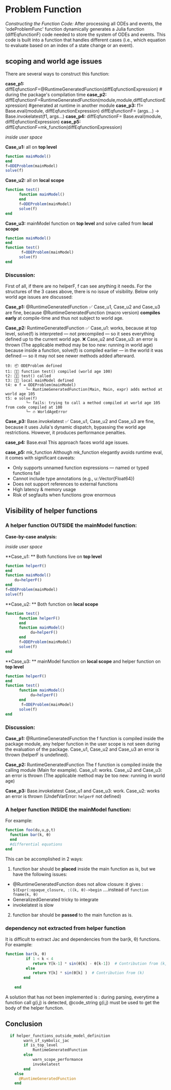 # Problem Function

*Constructing the Function Code:* After processing all ODEs and events,
the 'odeProblemFunc' function dynamically generates a Julia function (diffEqfunctionF) code needed to store
the system of ODEs and events. This code is built into a function that
handles different cases (i.e., which equation to evaluate based on an
index of a state change or an event).

## scoping and world age issues
There are several ways to construct this function:

 **case_p1:**
diffEqfunctionF=@RuntimeGeneratedFunction(diffEqfunctionExpression) # during the package's compilation time
 **case_p2:**
diffEqfunctionF=RuntimeGeneratedFunction(module,module,diffEqfunctionExpression) #generated at runtime in another module
 **case_p3:**
f1= Base.eval(module, diffEqfunctionExpression)
diffEqfunctionF= (args...) -> Base.invokelatest(f1, args...)
 **case_p4:**
diffEqfunctionF= Base.eval(module, diffEqfunctionExpression)
 **case_p5:**
diffEqfunctionF=mk_function(diffEqfunctionExpression)


*inside user space*

 **Case_u1:**  all on **top level**
```julia
function mainModel()
end
f=ODEProblem(mainModel)
solve(f)
```
**Case_u2:**  all on **local scope**
```julia
function test()
      function mainModel()
      end
      f=ODEProblem(mainModel)
      solve(f)
end
```
**Case_u3:**  mainModel function on **top level** and solve called from **local scope**  
```julia
function mainModel()
end
function test()
       f=ODEProblem(mainModel)
      solve(f)
end
```

### Discussion:
First of all, if there are no helperF, f can see anything it needs. For the structures of the 3 cases above, there is no issue of visibility. Below only world age issues are discussed:

 **Case_p1:** @RuntimeGeneratedFunction
✅ Case_u1, Case_u2 and Case_u3 are fine, because @RuntimeGeneratedFunction (macro version) **compiles early** at compile-time and thus not subject to world age.

 **Case_p2:** RuntimeGeneratedFunction
✅ Case_u1: works, because at top level, solve(f) is interpreted — not precompiled — so it sees everything defined up to the current world age.
❌ Case_u2 and Case_u3: an error is thrown (The applicable method may be too new: running in world age) because inside a function, solve(f) is compiled earlier — in the world it was defined — so it may not see newer methods added afterward.
```
t0: 📦 ODEProblem defined
t1: 🧑‍💻 function test() compiled (world age 100)
t2: 🧑‍💻 test() called
t3: 🧑‍💻 local mainModel defined
t4: ⚙️ f = ODEProblem(mainModel)
         └─ RuntimeGeneratedFunction(Main, Main, expr) adds method at world age 105
t5: ⚙️ solve(f)
         └─ fails: trying to call a method compiled at world age 105 from code compiled at 100
         └─ 🔥 WorldAgeError
```


**Case_p3:** Base.invokelatest
✅ Case_u1, Case_u2 and Case_u3 are fine, because it uses Julia's dynamic dispatch, bypassing the world age restrictions. However, it produces performance penalties.

 **case_p4:** Base.eval
This approach faces world age issues.

 **case_p5:** mk_function
Although mk_function elegantly avoids runtime eval, it comes with significant caveats:
  - Only supports unnamed function expressions — named or typed functions fail
  - Cannot include type annotations (e.g., u::Vector{Float64})
  - Does not support references to external functions
  - High latency & memory usage
  - Risk of segfaults when functions grow enormous

## Visibility of helper functions

### A helper function **OUTSIDE** the mainModel function:

**Case-by-case analysis:**

 
*inside user space*

 **Case_u1: **  Both functions live on **top level**
```julia
function helperF()
end
function mainModel()
    du=helperF()
end
f=ODEProblem(mainModel)
solve(f)
```
**Case_u2: **  Both function on **local scope**
```julia
function test()
      function helperF()
      end
      function mainModel()
           du=helperF()
      end
      f=ODEProblem(mainModel)
      solve(f)
end
```
**Case_u3: **  mainModel function on **local scope** and helper function on **top level**
```julia
function helperF()
end
function test()
      function mainModel()
           du=helperF()
      end
       f=ODEProblem(mainModel)
      solve(f)
end
```

### Discussion:

 **Case_p1:** @RuntimeGeneratedFunction
the f function is compiled  inside the package module, any helper function in the user scope is not seen during the evaluation of the package. 
Case_u1, Case_u2 and Case_u3 an error is thrown (helperF is undefined).

 **Case_p2:** RuntimeGeneratedFunction
The f function is compiled  inside the calling module (Main for example).
Case_u1: works.
Case_u2 and Case_u3: an error is thrown (The applicable method may be too new: running in world age)

 **Case_p3:** Base.invokelatest
Case_u1 and Case_u3: work.
Case_u2: works an error is thrown (UndefVarError: `helperF` not defined)

### A helper function **INSIDE** the mainModel function:

For example:
```julia
function foo(du,u,p,t)
  function bar(k, θ)
  end
  #differential equations
end
```
This can be accomplished in 2 ways:

1. function bar should be **placed** inside the main function as is, but we have the following issues:
  - @RuntimeGeneratedFunction does not allow closure: it gives :
   `$(Expr(:opaque_closure, :((k, θ)->begin`  ....instead of `function fname(k, θ)`
  - GeneralizedGenerated tricky to integrate
  - invokelatest is slow
  

2.  function bar should be **passed** to the main function as is.

### dependency not extracted from helper function

It is difficult to extract Jac and dependencies from the bar(k, θ) functions. For example:
```julia
function bar(k, θ)
         if 1 < k < 4
            return Y[k-1] * sin(θ[k] - θ[k-1])  # Contribution from (k, k-1)
         else
            return Y[k] * sin(θ[k] )  # Contribution from (k)
        end
       
    end
```
A solution that has not been implemented is : during parsing, everytime a function call g(i,j) is detected, @code_string g(i,j) must be used to get the body of the helper function.


## Conclusion


```julia
  if helper_functions_outside_model_definition
        warn_if_symbolic_jac
        if is_top_level                     
            RuntimeGeneratedFunction
        else
            warn_scope_performance
            invokelatest
        end
    else
      @RuntimeGeneratedFunction
    end
```